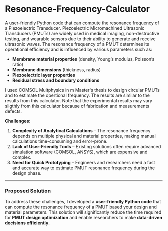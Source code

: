 # Resonance-Frequency-Calculator
A user-friendly Python code that can compute the resonance frequency of a Piezoelectric Transducer. 
Piezoelectric Micromachined Ultrasonic Transducers (PMUTs) are widely used in medical imaging, non-destructive testing, and wearable sensors due to their ability to generate and receive ultrasonic waves. The resonance frequency of a PMUT determines its operational efficiency and is influenced by various parameters such as:  

- **Membrane material properties** (density, Young’s modulus, Poisson’s ratio)  
- **Membrane dimensions** (thickness, radius)  
- **Piezoelectric layer properties**  
- **Residual stress and boundary conditions**  

I used COMSOL Multphysics in m Master's thesis to design circular PMUTs and to estimate the opertional frequency. The results are similar to the results from this calculator. Note that the experimental results may vary sligthly from this calculator because of fabrication and measurements defects.
 
**Challenges:**  
1. **Complexity of Analytical Calculations** – The resonance frequency depends on multiple physical and material properties, making manual calculations time-consuming and error-prone.  
2. **Lack of User-Friendly Tools** – Existing solutions often require advanced simulation software (COMSOL, ANSYS), which are expensive and complex. 
3. **Need for Quick Prototyping** – Engineers and researchers need a fast and accurate way to estimate PMUT resonance frequency during the design phase.  

---

### **Proposed Solution**  
To address these challenges, I developed a **user-friendly Python code** that can compute the resonance frequency of a PMUT based your design and material parameters. 
This solution will significantly reduce the time required for **PMUT design optimization** and enable researchers to make **data-driven decisions efficiently**. 
